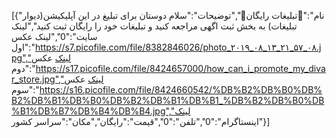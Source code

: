 [{"نام":"📣تبلیغات رایگان📣","توضیحات":"سلام دوستان برای تبلیغ در این آپلیکیشن(دیوار تبلیغات) به بخش ثبت اگهی مراجعه کنید و تبلیغات خود را رایگان ثبت کنید","لینک سایت":"0","لینک عکس اول":"https://s7.picofile.com/file/8382846026/photo_۲۰۱۹_۰۸_۱۳_۲۱_۵۷_۰۸.jpg","لینک عکس دوم":"https://s17.picofile.com/file/8424657000/how_can_i_promote_my_divar_store.jpg","لینک عکس سوم":"https://s16.picofile.com/file/8424660542/%DB%B2%DB%B0%DB%B2%DB%B1%DB%B0%DB%B2%DB%B1%DB%B1_%DB%B2%DB%B0%DB%B1%DB%B7%DB%B4%DB%B4.jpg","لینک اینستاگرام":"0","تلفن":"0","قیمت":"رایگان","مکان":"سراسر کشور"}]